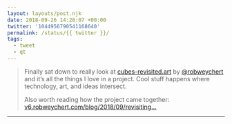 ```yaml
---
layout: layouts/post.njk
date: 2018-09-26 14:28:07 +00:00
twitter: '1044956790541168640'
permalink: /status/{{ twitter }}/
tags: 
  - tweet
  - qt
---
```


> Finally sat down to really look at [cubes-revisited.art](https://cubes-revisited.art) by [@robweychert](https://twitter.com/robweychert) and it’s all the things I love in a project. Cool stuff happens where technology, art, and ideas intersect.
> 
> Also worth reading how the project came together: [v6.robweychert.com/blog/2018/09/revisiting…](https://v6.robweychert.com/blog/2018/09/revisiting-incomplete-open-cubes/)

---
